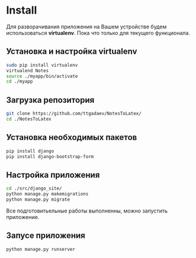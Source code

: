 # Install

Для разворачивания приложения на Вашем устройстве будем использоваться **virtualenv**.
Пока что только для текущего функционала.

## Установка и настройка **virtualenv**
```bash
sudo pip install virtualenv
virtualend Notes
source ./myapp/bin/activate
cd ./myapp
```

## Загрузка репозитория
```bash
git clone https://github.com/ttgadaev/NotesToLatex/
cd ./NotesToLatex
```

## Установка необходимых пакетов
```bash
pip install django
pip install django-bootstrap-form
```

## Настройка приложения
```bash
cd ./src/django_site/
python manage.py makemigrations
python manage.py migrate
```

Все подготовитьельные работы выполненны, можно запустить приложение. 

## Запусе приложения
```bash
python manage.py runserver
```



